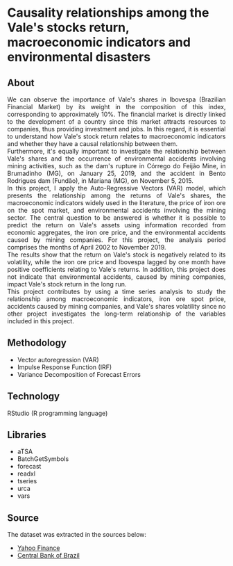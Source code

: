 # Causality relationships among the Vale's stocks return, macroeconomic indicators and environmental disasters


## About

<div align="justify"> We can observe the importance of Vale's shares in Ibovespa (Brazilian Financial Market) by its weight in the composition of this index,
corresponding to approximately 10%. The financial market is directly linked to the development of a country since this market attracts resources to companies, 
thus providing investment and jobs. In this regard, it is essential to understand how Vale's stock return relates to macroeconomic indicators and whether they have a causal 
relationship between them.</div>


<div align="justify">Furthermore, it's equally important to investigate the relationship between Vale's shares and the occurrence of environmental accidents involving mining activities, such as the 
dam's rupture in Córrego do Feĳão Mine, in Brumadinho (MG), on January 25, 2019, and the accident in Bento Rodrigues dam (Fundão), in Mariana (MG), on November 5, 2015.</div>

<div align="justify">In this project, I apply the Auto-Regressive Vectors (VAR) model, which presents the relationship among the returns of Vale's shares, the macroeconomic indicators widely used in 
the literature, the price of iron ore on the spot market, and environmental accidents involving the mining sector. The central question to be answered is whether it is possible to 
predict the return on Vale's assets using information recorded from economic aggregates, the iron ore price, and the environmental accidents caused by mining companies. For this 
project, the analysis period comprises the months of April 2002 to November 2019.</div>

<div align="justify">The results show that the return on Vale's stock is negatively related to its volatility, while the iron ore price and Ibovespa lagged by one month have positive coefficients 
relating to Vale's returns. In addition, this project does not indicate that environmental accidents, caused by mining companies, impact Vale's stock return in the long run.</div>

<div align="justify">This project contributes by using a time series analysis to study the relationship among macroeconomic indicators, iron ore spot price, accidents caused by mining companies, and 
Vale's shares volatility since no other project investigates the long-term relationship of the variables included in this project.</div>

## Methodology

- Vector autoregression (VAR)
- Impulse Response Function (IRF)
- Variance Decomposition of Forecast Errors

## Technology

RStudio (R programming language)

## Libraries

- aTSA
- BatchGetSymbols
- forecast
- readxl
- tseries 
- urca
- vars

## Source

The dataset was extracted in the sources below:

- [Yahoo Finance](https://finance.yahoo.com/)
- [Central Bank of Brazil](https://www4.bcb.gov.br/pec/series/port/aviso.asp?frame=1)
